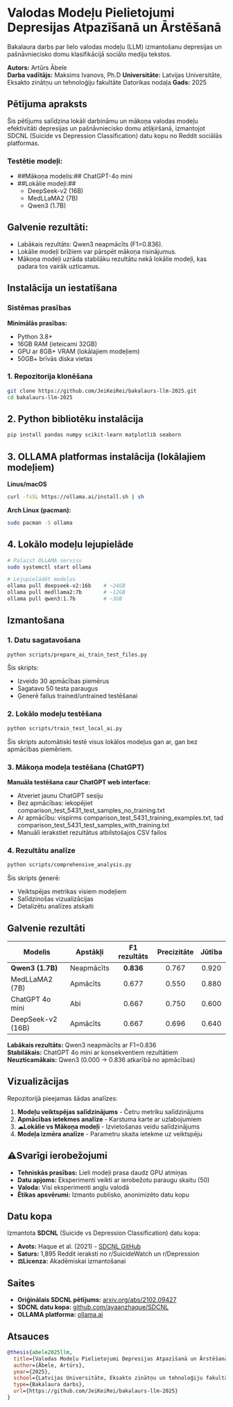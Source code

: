 # Valodas Modeļu Pielietojumi Depresijas Atpazīšanā un Ārstēšanā

Bakalaura darbs par lielo valodas modeļu (LLM) izmantošanu depresijas un pašnāvniecisko domu klasifikācijā sociālo mediju tekstos.

**Autors:** Artūrs Ābele  
**Darba vadītājs:** Maksims Ivanovs, Ph.D
**Universitāte:** Latvijas Universitāte, Eksakto zinātņu un tehnoloģiju fakultāte Datorikas nodaļa
**Gads:** 2025

## Pētījuma apraksts

Šis pētījums salīdzina lokāli darbināmu un mākoņa valodas modeļu efektivitāti depresijas un pašnāvniecisko domu atšķiršanā, izmantojot SDCNL (Suicide vs Depression Classification) datu kopu no Reddit sociālās platformas.

### Testētie modeļi:
- ##Mākoņa modelis:## ChatGPT-4o mini
- ##Lokālie modeļi:##
  - DeepSeek-v2 (16B)
  - MedLLaMA2 (7B) 
  - Qwen3 (1.7B)

## Galvenie rezultāti:
- Labākais rezultāts: Qwen3 neapmācīts (F1=0.836).
- Lokālie modeļi brīžiem var pārspēt mākoņa risinājumus.
- Mākoņa modeļi uzrāda stabilāku rezultātu nekā lokālie modeļi, kas padara tos vairāk uzticamus.

## Instalācija un iestatīšana

### Sistēmas prasības

**Minimālās prasības:**
- Python 3.8+
- 16GB RAM (ieteicami 32GB)
- GPU ar 8GB+ VRAM (lokālajiem modeļiem)
- 50GB+ brīvās diska vietas

### 1. Repozitorija klonēšana

```bash
git clone https://github.com/JeiKeiRei/bakalaurs-llm-2025.git
cd bakalaurs-llm-2025
```

## 2. Python bibliotēku instalācija

```bash
pip install pandas numpy scikit-learn matplotlib seaborn
```

## 3. OLLAMA platformas instalācija (lokālajiem modeļiem)

**Linus/macOS**
```bash
curl -fsSL https://ollama.ai/install.sh | sh
```

**Arch Linux (pacman):**
```bash
sudo pacman -S ollama
```

## 4. Lokālo modeļu lejupielāde
```bash
# Palaist OLLAMA servisu
sudo systemctl start ollama

# Lejupielādēt modeļus
ollama pull deepseek-v2:16b    # ~24GB
ollama pull medllama2:7b       # ~12GB  
ollama pull qwen3:1.7b         # ~3GB
```

## Izmantošana

### 1. Datu sagatavošana

```bash
python scripts/prepare_ai_train_test_files.py
```
Šis skripts:
- Izveido 30 apmācības piemērus
- Sagatavo 50 testa paraugus
- Ģenerē failus trained/untrained testēšanai

### 2. Lokālo modeļu testēšana

```bash
python scripts/train_test_local_ai.py
```
Šis skripts automātiski testē visus lokālos modeļus gan ar, gan bez apmācības piemēriem.

### 3. Mākoņa modeļa testēšana (ChatGPT)

**Manuāla testēšana caur ChatGPT web interface:**
- Atveriet jaunu ChatGPT sesiju
- Bez apmācības: iekopējiet comparison_test_5431_test_samples_no_training.txt
- Ar apmācību: vispirms comparison_test_5431_training_examples.txt, tad comparison_test_5431_test_samples_with_training.txt
- Manuāli ierakstiet rezultātus atbilstošajos CSV failos


### 4. Rezultātu analīze
```bash
python scripts/comprehensive_analysis.py
```
Šis skripts ģenerē:
- Veiktspējas metrikas visiem modeļiem
- Salīdzinošas vizualizācijas
- Detalizētu analīzes atskaiti

## Galvenie rezultāti

| Modelis | Apstākļi | F1 rezultāts | Precizitāte | Jūtība |
|---------|----------|:------------:|:-----------:|:------:|
| **Qwen3 (1.7B)** | Neapmācīts | **0.836** | 0.767 | 0.920 |
| MedLLaMA2 (7B) | Apmācīts | 0.677 | 0.550 | 0.880 |
| ChatGPT 4o mini | Abi | 0.667 | 0.750 | 0.600 |
| DeepSeek-v2 (16B) | Apmācīts | 0.667 | 0.696 | 0.640 |

**Labākais rezultāts:** Qwen3 neapmācīts ar F1=0.836  
**Stabilākais:** ChatGPT 4o mini ar konsekventiem rezultātiem  
**Neuzticamākais:** Qwen3 (0.000 → 0.836 atkarībā no apmācības)

## Vizualizācijas

Repozitorijā pieejamas šādas analīzes:
1. **Modeļu veiktspējas salīdzinājums** - Četru metriku salīdzinājums
2. **Apmācības ietekmes analīze** - Karstuma karte ar uzlabojumiem
3. **☁Lokālie vs Mākoņa modeļi** - Izvietošanas veidu salīdzinājums
4. **Modeļa izmēra analīze** - Parametru skaita ietekme uz veiktspēju

## ⚠Svarīgi ierobežojumi

- **Tehniskās prasības:** Lieli modeļi prasa daudz GPU atmiņas
- **Datu apjoms:** Eksperimenti veikti ar ierobežotu paraugu skaitu (50)
- **Valoda:** Visi eksperimenti angļu valodā
- **Ētikas apsvērumi:** Izmanto publisko, anonimizēto datu kopu

## Datu kopa

Izmantota **SDCNL** (Suicide vs Depression Classification) datu kopa:

- **Avots:** Haque et al. (2021) - [SDCNL GitHub](https://github.com/ayaanzhaque/SDCNL)
- **Saturs:** 1,895 Reddit ieraksti no r/SuicideWatch un r/Depression
- **⚖Licenza:** Akadēmiskai izmantošanai

## Saites

- **Oriģinālais SDCNL pētījums:** [arxiv.org/abs/2102.09427](https://arxiv.org/abs/2102.09427)
- **SDCNL datu kopa:** [github.com/ayaanzhaque/SDCNL](https://github.com/ayaanzhaque/SDCNL)
- **OLLAMA platforma:** [ollama.ai](https://ollama.ai)

## Atsauces

```bibtex
@thesis{abele2025llm,
  title={Valodas Modeļu Pielietojumi Depresijas Atpazīšanā un Ārstēšanā},
  author={Ābele, Artūrs},
  year={2025},
  school={Latvijas Universitāte, Eksakto zinātņu un tehnoloģiju fakultāte},
  type={Bakalaura darbs},
  url={https://github.com/JeiKeiRei/bakalaurs-llm-2025}
}
```


